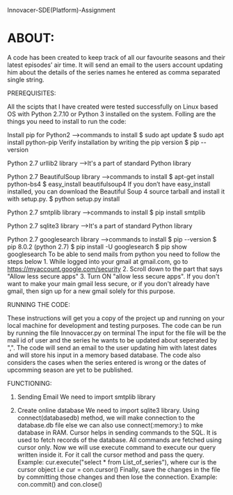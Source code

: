 Innovacer-SDE(Platform)-Assignment

# ABOUT:

A code has been created to keep track of all our favourite seasons and their latest episodes’ air time. It will send an email to the users account updating him about 
the details of the series names he entered as comma separated single string.

PREREQUISITES:

All the scipts that I have created were tested successfully on Linux based OS with Python 2.7.10 or Python 3 installed on the system.
Folling are the things you need to install to run the code:

Install pip for Python2
-->commands to install
	$ sudo apt update
	$ sudo apt install python-pip
	Verify installation by writing the pip version
	$ pip --version

Python 2.7 urllib2 library
-->It's a part of standard Python library

Python 2.7 BeautifulSoup library
-->commands to install
	$ apt-get install python-bs4
	$ easy_install beautifulsoup4
	If you don’t have easy_install  installed, you can download the Beautiful Soup 4 source tarball and install it with setup.py.
	$ python setup.py install
	
Python 2.7 smtplib library
-->commands to install
	$ pip install smtplib	
	
Python 2.7 sqlite3 library
-->It's a part of standard Python library

Python 2.7 googlesearch library
-->commands to install
	$ pip --version
	$ pip 8.0.2 (python 2.7)
	$ pip install -U googlesearch
	$ pip show googlesearch
To be able to send mails from python you need to follow the steps below
    1. While logged into your gmail at gmail.com, go to https://myaccount.google.com/security
    2. Scroll down to the part that says "Allow less secure apps"
    3. Turn ON "allow less secure apps".
	If you don't want to make your main gmail less secure, or if you don't already have gmail, then sign up for a new gmail solely for this purpose.


RUNNING THE CODE:

These instructions will get you a copy of the project up and running on your local machine for development and testing purposes. 
The code can be run by running the file Innovaccer.py on terminal
The input for the file will be the mail id of user and the series he wants to be updated about seperated by ",".
The code will send an email to the user updating him with latest dates and will store his input in a memory based database.
The code also considers the cases when the series entered is wrong or the dates of upcomming season are yet to be published.


FUNCTIONING:

1) Sending Email
 We need to import smtplib library
 
2) Create online database
 We need to import sqlite3 library.
 Using connect(databasedb) method, we will make connection to the database.db file else we can also use connect(:memory:) to mke database in RAM.
 Cursor helps in sending commands to the SQL. It is used to fetch records of the database. All commands are fetched using cursor only.
 Now we will use execute command to execute our query written inside it. For it call the cursor method and pass the query.
 Example: cur.execute("select * from List_of_series"), where cur is the cursor object i.e cur = con.cursor() 
 Finally, save the changes in the file by committing those changes and then lose the connection. 
 Example: con.commit() and con.close()











